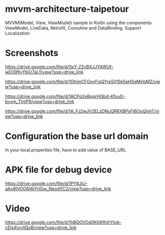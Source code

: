 # mvvm-architecture-taipetour
MVVM(Model, View, ViewModel) sample in Kotlin using the components ViewModel, LiveData, Retrofit, Coroutine and DataBinding.
Support Localization


# Screenshots
https://drive.google.com/file/d/1lxY-Z2yBXJJY4WUf-wD39fIvYbjU7aLf/view?usp=drive_link

https://drive.google.com/file/d/1OhimCFOoyFisQYre5015k5eHSgMjrbMZ/view?usp=drive_link

https://drive.google.com/file/d/1ACPq2eBqqrHGb4-KfvuD-bvvm_TlntP9/view?usp=drive_link

https://drive.google.com/file/d/1A_FJ2wJV2ELzDNuQRRXBPsFI6OoQIxhT/view?usp=drive_link


# Configuration the base url domain
In your local.properties file, have to add value of BASE_URL


# APK file for debug device
https://drive.google.com/file/d/1PY8JiU-aAx8tVOO6lAtYrlGw_NeodYC2/view?usp=drive_link


# Video
https://drive.google.com/file/d/1hBQOVOd0KGKfhXYlivk-cEIs4lvvXQyB/view?usp=drive_link
